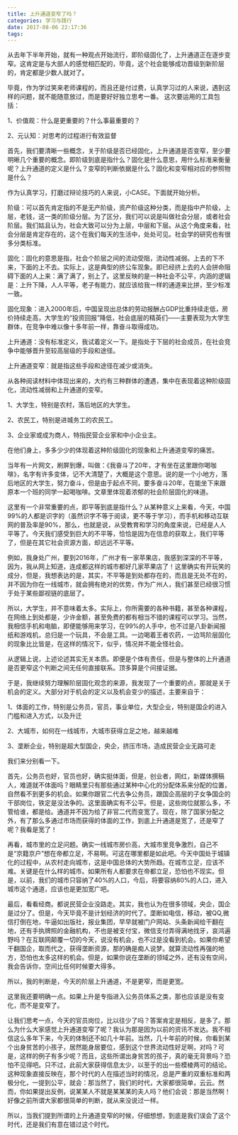 ```yaml
---
title: 上升通道变窄了吗？
categories: 学习与践行
date: 2017-08-06 22:17:36
tags:
---
```

从去年下半年开始，就有一种观点开始流行，即阶级固化了，上升通道正在逐步变窄。这肯定是与大部人的感觉相匹配的，毕竟，这个社会能够成功晋级到新阶层的，肯定都是少数人就对了。

毕竟，作为学过笑来老师课程的，而且还是付过费，认真学习过的人来说，遇到这样的问题，就不能随意放过，而是要好好独立思考一番。<!--more-->
这次要运用的工具包括：

1、价值观：什么是更重要的？什么事最重要的？

2、元认知：对思考的过程进行有效监督


首先，我们要清晰一些概念，关于阶级是否已经固化，上升通道是否变窄，至少要明晰几个重要的概念。即阶级到底是指什么？固化是什么意思，用什么标准来衡量呢？上升通道的定义是什么？变窄的判断依据是什么？固化和变窄相对应的参照物是什么？


作为认真学习，打磨过辩论技巧的人来说，小CASE。下面就开始分析。


阶级：可以首先肯定指的不是无产阶级，资产阶级这种分类，而是指中产阶级，上层，老钱，这一类的阶级分层。为了区分，我们可以说是叫做社会分层，或者社会阶层。我们姑且认为，社会大致可以分为上层，中层和下层。从这个角度来看，社会分层是肯定存在的，这个在我们每天的生活中，处处可见。社会学的研究也有很多分类标准。

固化：固化的意思是指，社会个阶层之间的流动受阻，流动性减弱。上去的下不来，下面的上不去。实际上，这是典型的挤公车现象。即已经挤上去的人会拼命阻碍下面的人上来：满了满了，别上了。这里反映的是一种社会不公平，内涵的逻辑是：上升下降，人人平等，老子有能力，就应该给我一样的通道来比拼，至少标准一致。

固化现象：进入2000年后，中国呈现出总体的劳动报酬占GDP比重持续走低，房价持续走高，大学生的“投资回报”降低，社会底层的精英们——主要表现为大学生群体，在竞争中难以像十多年前一样，靠奋斗取得成功。

上升通道：没有标准定义，我试着定义一下。是指处于下层的社会成员，在社会竞争中能够晋升至较高层级的手段和途径。

上升通道变窄：就是指这些手段和途径在减少或消失。


从各种阅读材料中体现出来的，大约有三种群体的遭遇，集中在表现着这种阶级固化，流动性减弱和上升通道的变窄。


1、大学生，特别是农村，落后地区的大学生。

2、农民工，特别是进城务工的农民工。

3、企业家或成为商人，特指民营企业家和中小企业主。


在他们身上，多多少少的体现着这种阶级固化的现象和上升通道变窄的痛苦。


当年有一片网文，刷屏到爆，叫做：《我奋斗了20年，才有坐在这里跟你喝咖啡》，名字有许多变体，记不大清楚了，大概是这个意思。说的是一个小地方，落后地区的大学生，努力奋斗，但是由于起点不同，要多奋斗20年，在能坐下来跟原本一个班的同学一起喝咖啡。文章里体现着浓郁的社会阶层固化的味道。


这里有一个非常重要的点，即平等到底是指什么？从某种意义上来看，今天，中国99%的人都是识字的（虽然识字不等于阅读，更不等于学习），而手机和移动互联网的普及率是90%，那么，也就是说，从受教育和学习的角度来说，已经是人人平等了。今天我们感受到巨大的不平等，恰恰是因为在信息的获取上，我们平等了，但是在其它社会资源方面，却远远不平等。


例如，我身处广州，要到2016年，广州才有一家苹果店，我感到深深的不平等，因为，我从网上知道，连成都这样的城市都好几家苹果店了！这里确实有开玩笑的成分，但是，我想表达的是，其实，不平等是到处都存在的，而且是无处不在的，并不因为你在一线城市，就会拥有绝对的优势，作为广州人，我们甚至已经很习惯于处于某些鄙视链的底层了。


所以，大学生，并不意味着太多。实际上，你所需要的各种书籍，甚至各种课程，在网络上到处都是，少许金额，甚至免费的都有相当不错的课程可以学习。当然，我相信手机和电脑，即便能够用来学习，在99%的人手中，也不过是八卦新闻报纸和游戏机，总归是一个玩具，不会是工具。一边喝着王者农药，一边骂阶层固化的现象比比皆是，在这样的情况下，似乎，情况并不能全怪社会。


从逻辑上说，上述论述其实无关本质。即便是个体有责任，但是与整体的上升通道是否更窄这个判断之间无任何直接联系。顶多算是个间接证据。


于是，我继续努力理解阶层固化观念的来源，我发现了一个重要的点，那就是关于机会的定义。大部分对于机会的定义以及机会变少的描述，主要来自于：

1、体面的工作，特别是公务员，官员，事业单位，大型企业，特别是国企的进入门槛和进入方式，以及升迁

2、大城市，如何在一线城市，大城市获得立足之地，越来越难

3、垄断企业，特别是超大型国企，央企，挤压市场，造成民营企业无路可走

我们来分别看一下。


首先，公务员也好，官员也好，确实挺体面，但是，创业者，网红，新媒体撰稿人，难道就不体面吗？眼睛里只有那些通过某种中心化的分配体系来分配的位置，自然看不到更多的机会。如果你跟官二代去争公务员，跟国企高层的子女争国企的干部岗位，铁定是没法争的。这里面确实有不公平。但是，这些岗位就那么多，不管给谁，都是给。通道并不因为给了非官二代而变宽了。现在，除了国家分配之外，有了那么多通过市场而获得的体面的工作，到底上升通道是宽了，还是窄了呢？我看是宽了！


再看，城市里的立足问题。确实一线城市房价高，大城市里竞争激烈，自己不是“京籍京户”想在帝都立足，不易啊。可这在哪里都是如此吧。今天中国处于城镇化的过程中，从农村走向城市，这是中国总体的大势所趋。在城市立足，应该不难。关键是在什么样的城市。如果所有人都要求在帝都立足，恐怕也不现实。但是，以前，我们的城市只容纳了40%的人口，今后，将要容纳80%的人口，进入城市这个通道，应该也是更加宽广吧。


最后，看看经商。都说民营企业没路走。其实，我也认为在很多领域，央企，国企是过分了。但是，今天毕竟不是计划经济的时代了。垄断如电信，移动，被QQ,微信打倒在地，牛逼如出版社，报业集团，早早就被门户网站、头条新闻给干翻在地，还有手执牌照的金融机构，不也是被支付宝，微信支付弄得满地找牙，哀鸿遍野吗？在互联网颠覆一切的今天，说没有机会，也不过是没看到机会。如果你希望干翻国企，取而代之，获得垄断资源，那的确是痴人说梦。就算流动性再强的地方，恐怕也太多这样的机会。但是，如果你说在垄断的领域之外，还有没有空间，我会告诉你，空间比任何时候要大得多。


所以，我的判断是，今天的阶层上升通道，不是更窄，而是更宽。


这里我还要明确一点。如果上升是专指进入公务员体系之类，那也应该是没有变化，而不是变窄了。


让我们思考一点，今天的官员岗位，比以往少了吗？答案肯定是相反，是多了。那么为什么大家感觉上升通道变窄了呢？我认为那是因为以前的资讯不发达。我不相信这么多年下来，今天的体制还不如几十年前。当然，几十年前的时候，你看到某个出身贫苦的小孩子，居然能身居要位，感到这个世界流动性好足啊，对吗？可是，这样的例子有多少呢？而且，这些所谓出身贫苦的孩子，真的毫无背景吗？恐怕不见得吧。只不过，此前大家获得信息太少，以至于的出一些模棱两可的结论。这种现象直接反映在，那个时代的人在描述当时的情况，总是严重的双重标准和两极分化，一提到公平，就会：那当然了，我们的时代，大家都很简单，云云。然而，你如果提出反例，说某某人不就是某某某的夫人吗？他们会说：那是当然啊！好像之前所谓大家都很简单的判断，就从来没说过一样。


所以，当我们提到所谓的上升通道变窄的时候，仔细想想，到底是我们误会了这个时代，还是我们有意在错过这个时代。